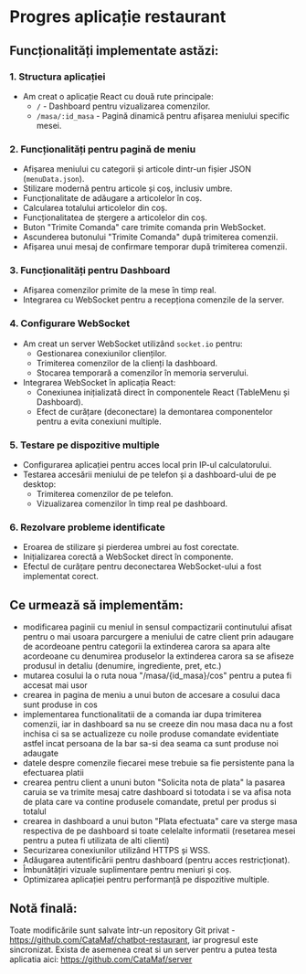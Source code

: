 # Progres aplicație restaurant

## Funcționalități implementate astăzi:

### **1. Structura aplicației**
- Am creat o aplicație React cu două rute principale:
  - `/` - Dashboard pentru vizualizarea comenzilor.
  - `/masa/:id_masa` - Pagină dinamică pentru afișarea meniului specific mesei.

### **2. Funcționalități pentru pagină de meniu**
- Afișarea meniului cu categorii și articole dintr-un fișier JSON (`menuData.json`).
- Stilizare modernă pentru articole și coș, inclusiv umbre.
- Funcționalitate de adăugare a articolelor în coș.
- Calcularea totalului articolelor din coș.
- Funcționalitatea de ștergere a articolelor din coș.
- Buton "Trimite Comanda" care trimite comanda prin WebSocket.
- Ascunderea butonului "Trimite Comanda" după trimiterea comenzii.
- Afișarea unui mesaj de confirmare temporar după trimiterea comenzii.

### **3. Funcționalități pentru Dashboard**
- Afișarea comenzilor primite de la mese în timp real.
- Integrarea cu WebSocket pentru a recepționa comenzile de la server.

### **4. Configurare WebSocket**
- Am creat un server WebSocket utilizând `socket.io` pentru:
  - Gestionarea conexiunilor clienților.
  - Trimiterea comenzilor de la clienți la dashboard.
  - Stocarea temporară a comenzilor în memoria serverului.
- Integrarea WebSocket în aplicația React:
  - Conexiunea inițializată direct în componentele React (TableMenu și Dashboard).
  - Efect de curățare (deconectare) la demontarea componentelor pentru a evita conexiuni multiple.

### **5. Testare pe dispozitive multiple**
- Configurarea aplicației pentru acces local prin IP-ul calculatorului.
- Testarea accesării meniului de pe telefon și a dashboard-ului de pe desktop:
  - Trimiterea comenzilor de pe telefon.
  - Vizualizarea comenzilor în timp real pe dashboard.

### **6. Rezolvare probleme identificate**
- Eroarea de stilizare și pierderea umbrei au fost corectate.
- Inițializarea corectă a WebSocket direct în componente.
- Efectul de curățare pentru deconectarea WebSocket-ului a fost implementat corect.

## Ce urmează să implementăm:
- modificarea paginii cu meniul in sensul compactizarii continutului afisat pentru o mai usoara parcurgere a meniului de catre client prin adaugare de acordeoane pentru categorii la extinderea carora sa apara alte acordeoane cu denumirea produselor la extinderea carora sa se afiseze produsul in detaliu (denumire, ingrediente, pret, etc.)
- mutarea cosului la o ruta noua "/masa/{id_masa}/cos" pentru a putea fi accesat mai usor
- crearea in pagina de meniu a unui buton de accesare a cosului daca sunt produse in cos
- implementarea functionalitatii de a comanda iar dupa trimiterea comenzii, iar in dashboard sa nu se creeze din nou masa daca nu a fost inchisa ci sa se actualizeze cu noile produse comandate evidentiate astfel incat persoana de la bar sa-si dea seama ca sunt produse noi adaugate
- datele despre comenzile fiecarei mese trebuie sa fie persistente pana la efectuarea platii
- crearea pentru client a ununi buton "Solicita nota de plata" la pasarea caruia se va trimite mesaj catre dashboard si totodata i se va afisa nota de plata care va contine produsele comandate, pretul per produs si totalul
- crearea in dashboard a unui buton "Plata efectuata" care va sterge masa respectiva de pe dashboard si toate celelalte informatii (resetarea mesei pentru a putea fi utilizata de alti clienti)
- Securizarea conexiunilor utilizând HTTPS și WSS.
- Adăugarea autentificării pentru dashboard (pentru acces restricționat).
- Îmbunătățiri vizuale suplimentare pentru meniuri și coș.
- Optimizarea aplicației pentru performanță pe dispozitive multiple.




## Notă finală:
Toate modificările sunt salvate într-un repository Git privat - https://github.com/CataMaf/chatbot-restaurant, iar progresul este sincronizat. 
Exista de asemenea creat si un server pentru a putea testa aplicatia aici: https://github.com/CataMaf/server
